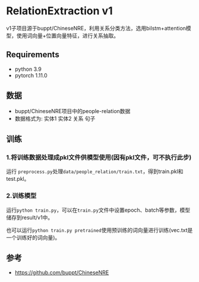 # RelationExtraction v1

v1子项目源于buppt/ChineseNRE，利用关系分类方法，选用bilstm+attention模型，使用词向量+位置向量特征，进行关系抽取。

## Requirements
+ python 3.9
+ pytorch 1.11.0

## 数据
+ buppt/ChineseNRE项目中的people-relation数据
+ 数据格式为: 实体1 实体2 关系 句子

## 训练
### 1.将训练数据处理成pkl文件供模型使用(因有pkl文件，可不执行此步)
运行 `preprocess.py`处理`data/people_relation/train.txt`，得到train.pkl和test.pkl。

### 2.训练模型
运行`python train.py`，可以在`train.py`文件中设置epoch、batch等参数，模型储存到result/v1中。

也可以运行`python train.py pretrained`使用预训练的词向量进行训练(vec.txt是一个训练好的词向量)。


## 参考
+ https://github.com/buppt/ChineseNRE